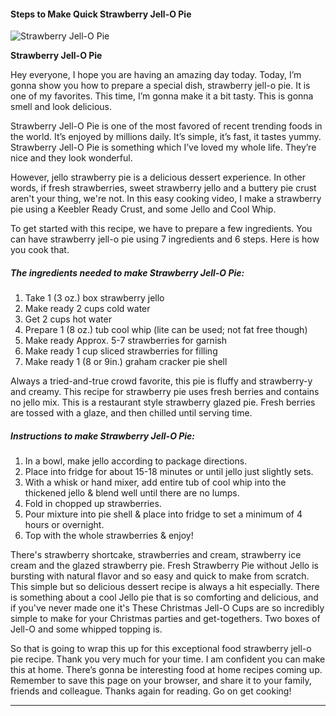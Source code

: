             

#### Steps to Make Quick Strawberry Jell-O Pie

![Strawberry Jell-O Pie](https://img-global.cpcdn.com/recipes/1c53ca194f31d358/751x532cq70/strawberry-jell-o-pie-recipe-main-photo.jpg)

**Strawberry Jell-O Pie**

Hey everyone, I hope you are having an amazing day today. Today, I’m gonna show you how to prepare a special dish, strawberry jell-o pie. It is one of my favorites. This time, I’m gonna make it a bit tasty. This is gonna smell and look delicious.

Strawberry Jell-O Pie is one of the most favored of recent trending foods in the world. It’s enjoyed by millions daily. It’s simple, it’s fast, it tastes yummy. Strawberry Jell-O Pie is something which I’ve loved my whole life. They’re nice and they look wonderful.

However, jello strawberry pie is a delicious dessert experience. In other words, if fresh strawberries, sweet strawberry jello and a buttery pie crust aren't your thing, we're not. In this easy cooking video, I make a strawberry pie using a Keebler Ready Crust, and some Jello and Cool Whip.

To get started with this recipe, we have to prepare a few ingredients. You can have strawberry jell-o pie using 7 ingredients and 6 steps. Here is how you cook that.

##### The ingredients needed to make Strawberry Jell-O Pie:

1.  Take 1 (3 oz.) box strawberry jello
2.  Make ready 2 cups cold water
3.  Get 2 cups hot water
4.  Prepare 1 (8 oz.) tub cool whip (lite can be used; not fat free though)
5.  Make ready Approx. 5-7 strawberries for garnish
6.  Make ready 1 cup sliced strawberries for filling
7.  Make ready 1 (8 or 9in.) graham cracker pie shell

Always a tried-and-true crowd favorite, this pie is fluffy and strawberry-y and creamy. This recipe for strawberry pie uses fresh berries and contains no jello mix. This is a restaurant style strawberry glazed pie. Fresh berries are tossed with a glaze, and then chilled until serving time.

##### Instructions to make Strawberry Jell-O Pie:

1.  In a bowl, make jello according to package directions.
2.  Place into fridge for about 15-18 minutes or until jello just slightly sets.
3.  With a whisk or hand mixer, add entire tub of cool whip into the thickened jello & blend well until there are no lumps.
4.  Fold in chopped up strawberries.
5.  Pour mixture into pie shell & place into fridge to set a minimum of 4 hours or overnight.
6.  Top with the whole strawberries & enjoy!

There's strawberry shortcake, strawberries and cream, strawberry ice cream and the glazed strawberry pie. Fresh Strawberry Pie without Jello is bursting with natural flavor and so easy and quick to make from scratch. This simple but so delicious dessert recipe is always a hit especially. There is something about a cool Jello pie that is so comforting and delicious, and if you've never made one it's These Christmas Jell-O Cups are so incredibly simple to make for your Christmas parties and get-togethers. Two boxes of Jell-O and some whipped topping is.

So that is going to wrap this up for this exceptional food strawberry jell-o pie recipe. Thank you very much for your time. I am confident you can make this at home. There’s gonna be interesting food at home recipes coming up. Remember to save this page on your browser, and share it to your family, friends and colleague. Thanks again for reading. Go on get cooking!

* * *